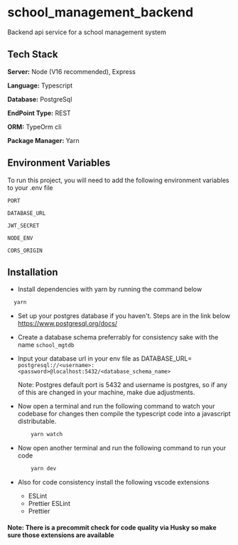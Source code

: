 # school_management_backend

Backend api service for a school management system

## Tech Stack

**Server:** Node (V16 recommended), Express

**Language:** Typescript

**Database:** PostgreSql

**EndPoint Type:** REST

**ORM:** TypeOrm cli

**Package Manager:** Yarn


## Environment Variables

To run this project, you will need to add the following environment variables to your .env file

`PORT`

`DATABASE_URL`

`JWT_SECRET`

`NODE_ENV`

`CORS_ORIGIN`


## Installation

- Install dependencies with yarn by running the command below

```bash
  yarn
```

- Set up your postgres database if you haven't. Steps are in the link below
    https://www.postgresql.org/docs/

-   Create a database schema preferrably for consistency sake with the name `school_mgtdb`
-   Input your database url in your env file as 
    DATABASE_URL= `postgresql://<username>:<password>@localhost:5432/<database_schema_name>`
    
    Note: Postgres default port is 5432 and username is postgres, so if any of this are changed in your machine, make due adjustments.

-   Now open a terminal and run the following command to watch your codebase for changes then compile the typescript code into a javascript distributable.
    ```bash
        yarn watch
    ```

-   Now open another terminal and run the following command to run your code
    ```bash
        yarn dev
    ```
-   Also for code consistency install the following vscode extensions
    -   ESLint
    -   Prettier ESLint
    -   Prettier

#### Note: There is a precommit check for code quality via Husky so make sure those extensions are available
